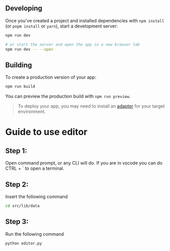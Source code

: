 ## Developing

Once you've created a project and installed dependencies with `npm install` (or `pnpm install` or `yarn`), start a development server:

```bash
npm run dev

# or start the server and open the app in a new browser tab
npm run dev -- --open
```

## Building

To create a production version of your app:

```bash
npm run build
```

You can preview the production build with `npm run preview`.

> To deploy your app, you may need to install an [adapter](https://kit.svelte.dev/docs/adapters) for your target environment.

# Guide to use editor

## Step 1:

Open command prompt, or any CLI will do. If you are in vscode you can do CTRL + ` to open a terminal.

## Step 2:

Insert the following command

```sh
cd src/lib/data
```

## Step 3:

Run the following command

```sh
python editor.py
```
